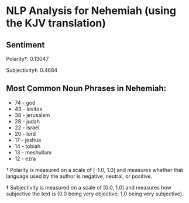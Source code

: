 # NLP Analysis for Nehemiah (using the KJV translation)

## Sentiment

Polarity†: 0.13047

Subjectivity‡: 0.4684

## Most Common Noun Phrases in Nehemiah:

 * 74	-  god
 * 43	-  levites
 * 38	-  jerusalem
 * 28	-  judah
 * 22	-  israel
 * 20	-  lord
 * 17	-  jeshua
 * 14	-  tobiah
 * 13	-  meshullam
 * 12	-  ezra


† Polarity is measured on a scale of [-1.0, 1.0] and measures whether that language used by the author is negative, neutral, or positive.

‡ Subjectivity is measured on a scale of [0.0, 1.0] and measures how subjective the text is (0.0 being very objective; 1.0 being very subjective).